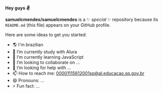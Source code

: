  **Hey guys ✌**


**samuelcmendes/samuelcmendes** is a ✨ _special_ ✨ repository because its `README.md` (this file) appears on your GitHub profile.

Here are some ideas to get you started:

- 🌎 I'm brazilian 
- 📕 I’m currently study with Alura
- 🌱 I’m currently learning JavaScript
- 👯 I’m looking to collaborate on ...
- 🤔 I’m looking for help with ...
- 📫 How to reach me: 00001115612001sp@al.educacao.sp.gov.br
- 😄 Pronouns: ...
- ⚡ Fun fact: ...

